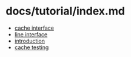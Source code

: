 docs/tutorial/index.md
====

* [cache interface](cache.md)
* [line interface](line.md)
* [introduction](intro.md)
* [cache testing](testing.md)
